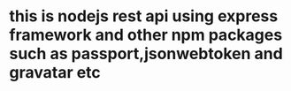 # this is nodejs rest api using express framework and other npm packages such as passport,jsonwebtoken and gravatar etc
